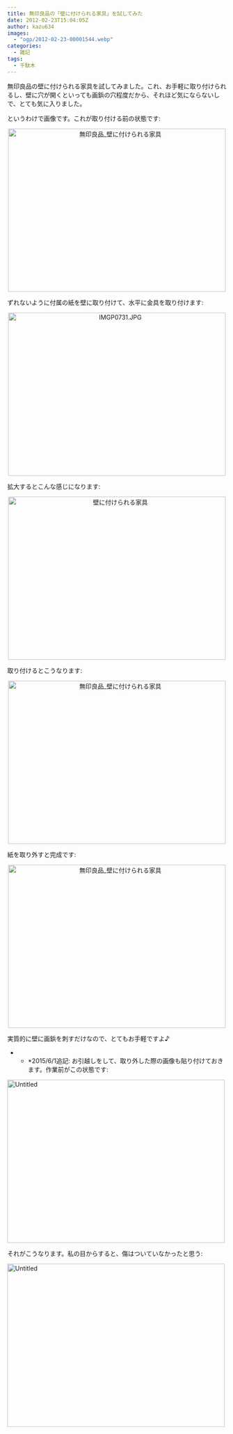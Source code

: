 ```yaml
---
title: 無印良品の「壁に付けられる家具」を試してみた
date: 2012-02-23T15:04:05Z
author: kazu634
images:
  - "ogp/2012-02-23-00001544.webp"
categories:
  - 雑記
tags:
  - 千駄木
---
```

無印良品の壁に付けられる家具を試してみました。これ、お手軽に取り付けられるし、壁に穴が開くといっても画鋲の穴程度だから、それほど気にならないしで、とても気に入りました。

というわけで画像です。これが取り付ける前の状態です:

<p style="text-align: center;">
<a href="http://www.flickr.com/photos/42332031@N02/6774637024/" onclick="__gaTracker('send', 'event', 'outbound-article', 'http://www.flickr.com/photos/42332031@N02/6774637024/', '');" title="無印良品_壁に付けられる家具 by kazu634, on Flickr"><img class="aligncenter" src="http://farm8.staticflickr.com/7058/6774637024_631064c0f5.jpg" alt="無印良品_壁に付けられる家具" width="500" height="375" /></a>
</p>

ずれないように付属の紙を壁に取り付けて、水平に金具を取り付けます:

<p style="text-align: center;">
<a href="http://www.flickr.com/photos/42332031@N02/6950928871/" onclick="__gaTracker('send', 'event', 'outbound-article', 'http://www.flickr.com/photos/42332031@N02/6950928871/', '');" title="IMGP0731.JPG by kazu634, on Flickr"><img class="aligncenter" src="http://farm8.staticflickr.com/7038/6950928871_07428df43c.jpg" alt="IMGP0731.JPG" width="500" height="375" /></a>
</p>

拡大するとこんな感じになります:

<p style="text-align: center;">
<a href="http://www.flickr.com/photos/42332031@N02/6950929649/" onclick="__gaTracker('send', 'event', 'outbound-article', 'http://www.flickr.com/photos/42332031@N02/6950929649/', '');" title="壁に付けられる家具 by kazu634, on Flickr"><img class="aligncenter" src="http://farm8.staticflickr.com/7192/6950929649_ac734e27b0.jpg" alt="壁に付けられる家具" width="500" height="375" /></a>
</p>

取り付けるとこうなります:

<p style="text-align: center;">
<a href="http://www.flickr.com/photos/42332031@N02/6774638578/" onclick="__gaTracker('send', 'event', 'outbound-article', 'http://www.flickr.com/photos/42332031@N02/6774638578/', '');" title="無印良品_壁に付けられる家具 by kazu634, on Flickr"><img class="aligncenter" src="http://farm8.staticflickr.com/7064/6774638578_119cdee92b.jpg" alt="無印良品_壁に付けられる家具" width="500" height="375" /></a>
</p>

紙を取り外すと完成です:

<p style="text-align: center;">
<a href="http://www.flickr.com/photos/42332031@N02/6774639160/" onclick="__gaTracker('send', 'event', 'outbound-article', 'http://www.flickr.com/photos/42332031@N02/6774639160/', '');" title="無印良品_壁に付けられる家具 by kazu634, on Flickr"><img class="aligncenter" src="http://farm8.staticflickr.com/7198/6774639160_60761b00e3.jpg" alt="無印良品_壁に付けられる家具" width="500" height="375" /></a>
</p>

実質的に壁に画鋲を刺すだけなので、とてもお手軽ですよ♪

* * *2015/6/1追記: お引越しをして、取り外した際の画像も貼り付けておきます。作業前がこの状態です:</p>

<a href="https://www.flickr.com/photos/42332031@N02/17713516933" onclick="__gaTracker('send', 'event', 'outbound-article', 'https://www.flickr.com/photos/42332031@N02/17713516933', '');" title="Untitled by Kazuhiro MUSASHI, on Flickr"><img src="https://c4.staticflickr.com/8/7775/17713516933_78701a4d6f.jpg" width="500" height="375" alt="Untitled" /></a>

それがこうなります。私の目からすると、傷はついていなかったと思う:

<a href="https://www.flickr.com/photos/42332031@N02/18330217672" onclick="__gaTracker('send', 'event', 'outbound-article', 'https://www.flickr.com/photos/42332031@N02/18330217672', '');" title="Untitled by Kazuhiro MUSASHI, on Flickr"><img src="https://c4.staticflickr.com/8/7734/18330217672_c307335873.jpg" width="500" height="375" alt="Untitled" /></a>
